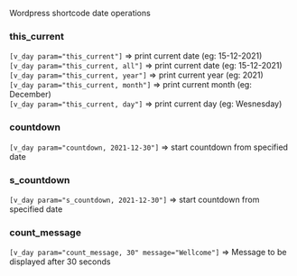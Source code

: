 Wordpress shortcode date operations 

### this_current
`[v_day param="this_current"]` => print current date (eg: 15-12-2021)   
`[v_day param="this_current, all"]` => print current date (eg: 15-12-2021)  
`[v_day param="this_current, year"]` => print current year (eg: 2021)  
`[v_day param="this_current, month"]` => print current month (eg: December)  
`[v_day param="this_current, day"]` => print current day (eg: Wesnesday)  


### countdown
`[v_day param="countdown, 2021-12-30"]` => start countdown from specified date  


### s_countdown
`[v_day param="s_countdown, 2021-12-30"]` => start countdown from specified date  

### count_message
`[v_day param="count_message, 30" message="Wellcome"]` =>  Message to be displayed after 30 seconds  

